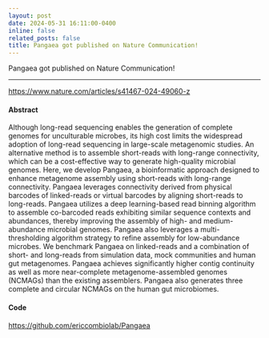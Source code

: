 ```yaml
---
layout: post
date: 2024-05-31 16:11:00-0400
inline: false
related_posts: false
title: Pangaea got published on Nature Communication!
---
```


Pangaea got published on Nature Communication! 

---
<a href="https://www.nature.com/articles/s41467-024-49060-z"> https://www.nature.com/articles/s41467-024-49060-z</a>

#### Abstract

Although long-read sequencing enables the generation of complete genomes for unculturable microbes, its high cost limits the widespread adoption of long-read sequencing in large-scale metagenomic studies. An alternative method is to assemble short-reads with long-range connectivity, which can be a cost-effective way to generate high-quality microbial genomes. Here, we develop Pangaea, a bioinformatic approach designed to enhance metagenome assembly using short-reads with long-range connectivity. Pangaea leverages connectivity derived from physical barcodes of linked-reads or virtual barcodes by aligning short-reads to long-reads. Pangaea utilizes a deep learning-based read binning algorithm to assemble co-barcoded reads exhibiting similar sequence contexts and abundances, thereby improving the assembly of high- and medium-abundance microbial genomes. Pangaea also leverages a multi-thresholding algorithm strategy to refine assembly for low-abundance microbes. We benchmark Pangaea on linked-reads and a combination of short- and long-reads from simulation data, mock communities and human gut metagenomes. Pangaea achieves significantly higher contig continuity as well as more near-complete metagenome-assembled genomes (NCMAGs) than the existing assemblers. Pangaea also generates three complete and circular NCMAGs on the human gut microbiomes.

#### Code 

<a href="https://github.com/ericcombiolab/Pangaea">https://github.com/ericcombiolab/Pangaea </a>